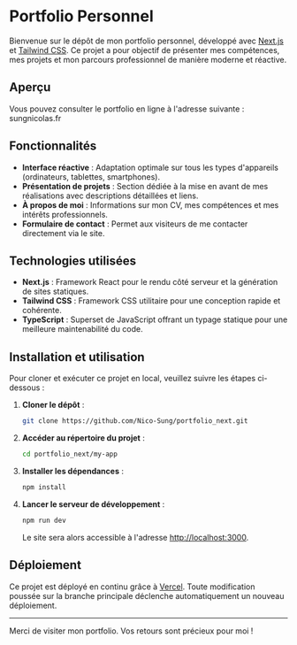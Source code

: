 # Portfolio Personnel

Bienvenue sur le dépôt de mon portfolio personnel, développé avec [Next.js](https://nextjs.org/) et [Tailwind CSS](https://tailwindcss.com/). 
Ce projet a pour objectif de présenter mes compétences, mes projets et mon parcours professionnel de manière moderne et réactive.

## Aperçu

Vous pouvez consulter le portfolio en ligne à l'adresse suivante : sungnicolas.fr

## Fonctionnalités

- **Interface réactive** : Adaptation optimale sur tous les types d'appareils (ordinateurs, tablettes, smartphones).
- **Présentation de projets** : Section dédiée à la mise en avant de mes réalisations avec descriptions détaillées et liens.
- **À propos de moi** : Informations sur mon CV, mes compétences et mes intérêts professionnels.
- **Formulaire de contact** : Permet aux visiteurs de me contacter directement via le site.

## Technologies utilisées

- **Next.js** : Framework React pour le rendu côté serveur et la génération de sites statiques.
- **Tailwind CSS** : Framework CSS utilitaire pour une conception rapide et cohérente.
- **TypeScript** : Superset de JavaScript offrant un typage statique pour une meilleure maintenabilité du code.

## Installation et utilisation

Pour cloner et exécuter ce projet en local, veuillez suivre les étapes ci-dessous :

1. **Cloner le dépôt** :

   ```bash
   git clone https://github.com/Nico-Sung/portfolio_next.git
   ```

2. **Accéder au répertoire du projet** :

   ```bash
   cd portfolio_next/my-app
   ```

3. **Installer les dépendances** :

   ```bash
   npm install
   ```

4. **Lancer le serveur de développement** :

   ```bash
   npm run dev
   ```

   Le site sera alors accessible à l'adresse [http://localhost:3000](http://localhost:3000).

## Déploiement

Ce projet est déployé en continu grâce à [Vercel](https://vercel.com/). Toute modification poussée sur la branche principale déclenche automatiquement un nouveau déploiement.


---

Merci de visiter mon portfolio. Vos retours sont précieux pour moi !
